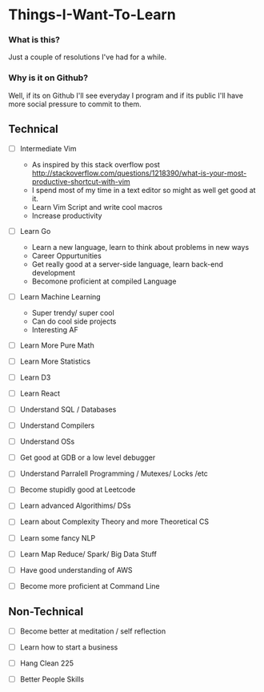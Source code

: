 # Things-I-Want-To-Learn

### What is this?

Just a couple of resolutions I've had for a while.

### Why is it on Github?

Well, if its on Github I'll see everyday I program and if its public I'll have more social pressure to commit to them.

## Technical

- [ ] Intermediate Vim
    * As inspired by this stack overflow post http://stackoverflow.com/questions/1218390/what-is-your-most-productive-shortcut-with-vim
    * I spend most of my time in a text editor so might as well get good at it.
    * Learn Vim Script and write cool macros
    * Increase productivity

- [ ] Learn Go
    * Learn a new language, learn to think about problems in new ways
    * Career Oppurtunities
    * Get really good at a server-side language, learn back-end development
    * Becomone proficient at  compiled Language

- [ ] Learn Machine Learning
    * Super trendy/ super cool
    * Can do cool side projects
    * Interesting AF

- [ ] Learn More Pure Math

- [ ] Learn More Statistics

- [ ] Learn D3

- [ ] Learn React

- [ ] Understand SQL / Databases

- [ ] Understand Compilers

- [ ] Understand OSs

- [ ] Get good at GDB or a low level debugger

- [ ] Understand Parralell Programming / Mutexes/ Locks /etc

- [ ] Become stupidly good at Leetcode

- [ ] Learn advanced Algorithims/ DSs

- [ ] Learn about Complexity Theory and more Theoretical CS

- [ ] Learn some fancy NLP

- [ ] Learn Map Reduce/ Spark/ Big Data Stuff

- [ ] Have good understanding of AWS

- [ ] Become more proficient at Command Line

## Non-Technical

- [ ] Become better at meditation / self reflection

- [ ] Learn how to start a business

- [ ] Hang Clean 225

- [ ] Better People Skills

